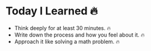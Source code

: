 # Today I Learned 🔥
- Think deeply for at least 30 minutes. 🔥
- Write down the process and how you feel about it. 🔥
- Approach it like solving a math problem. 🔥

